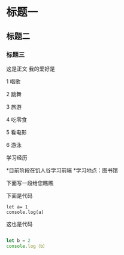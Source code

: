 # 标题一
## 标题二
### 标题三
这是正文
我的爱好是

1 唱歌

2 跳舞

3 旅游

4 吃零食

5 看电影

6 游泳

学习经历

*目前阶段在饥人谷学习前端
*学习地点：图书馆

下面写一段给您瞧瞧

下面是代码

    let a= 1
    console.log(a)
    
这也是代码

```javascript

let b = 2
console.log（b）
```
